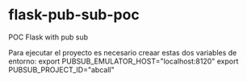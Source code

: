 # flask-pub-sub-poc
POC Flask with pub sub

Para ejecutar el proyecto es necesario creaar estas dos variables de entorno:
export PUBSUB_EMULATOR_HOST="localhost:8120"
export PUBSUB_PROJECT_ID="abcall"
